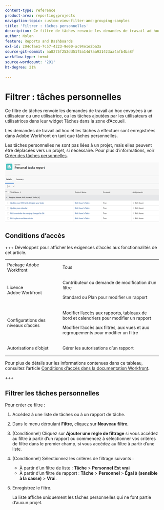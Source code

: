 ```yaml
---
content-type: reference
product-area: reporting;projects
navigation-topic: custom-view-filter-and-grouping-samples
title: 'Filtrer : tâches personnelles'
description: Ce filtre de tâches renvoie les demandes de travail ad hoc envoyées à un utilisateur ou une utilisatrice, ou les tâches ajoutées par les utilisateurs et utilisatrices dans leur zone d’Accueil. Les tâches personnelles ne sont pas liées à un projet, mais elles peuvent être déplacées vers un projet, si nécessaire.
author: Nolan
feature: Reports and Dashboards
exl-id: 204cfae1-7c57-4223-9e00-ac94e1e2ba3a
source-git-commit: aa8275f252dd51f5a14d7aa931423aa4afb4ba8f
workflow-type: tm+mt
source-wordcount: '291'
ht-degree: 21%

---
```


# Filtrer : tâches personnelles

<!--Audited: 10/2024-->

Ce filtre de tâches renvoie les demandes de travail ad hoc envoyées à un utilisateur ou une utilisatrice, ou les tâches ajoutées par les utilisateurs et utilisatrices dans leur widget Tâches dans la zone d’Accueil.

Les demandes de travail ad hoc et les tâches à effectuer sont enregistrées dans Adobe Workfront en tant que tâches personnelles.

Les tâches personnelles ne sont pas liées à un projet, mais elles peuvent être déplacées vers un projet, si nécessaire. Pour plus d’informations, voir [Créer des tâches personnelles](/help/quicksilver/workfront-basics/updating-work-items-and-viewing-updates/create-personal-tasks.md).

![Rapport des tâches personnelles](assets/personal-tasks-report.png)

## Conditions d’accès

+++ Développez pour afficher les exigences d’accès aux fonctionnalités de cet article. 

<table style="table-layout:auto"> 
 <col> 
 <col> 
 <tbody> 
  <tr> 
   <td role="rowheader">Package Adobe Workfront</td> 
   <td> <p>Tous</p> </td> 
  </tr> 
  <tr> 
   <td role="rowheader">Licence Adobe Workfront</td> 
   <td> 
   <p>Contributeur ou demande de modification d’un filtre </p>
   <p>Standard ou Plan pour modifier un rapport</p>
  </tr> 
  <tr> 
   <td role="rowheader">Configurations des niveaux d’accès</td> 
   <td> <p>Modifier l’accès aux rapports, tableaux de bord et calendriers pour modifier un rapport</p> <p>Modifier l’accès aux filtres, aux vues et aux regroupements pour modifier un filtre</p> </td> 
  </tr> 
  <tr> 
   <td role="rowheader">Autorisations d’objet</td> 
   <td> <p>Gérer les autorisations d’un rapport</p>  </td> 
  </tr> 
 </tbody> 
</table>

Pour plus de détails sur les informations contenues dans ce tableau, consultez l’article [Conditions d’accès dans la documentation Workfront](/help/quicksilver/administration-and-setup/add-users/access-levels-and-object-permissions/access-level-requirements-in-documentation.md).

+++

## Filtrer les tâches personnelles

Pour créer ce filtre :

1. Accédez à une liste de tâches ou à un rapport de tâche.
1. Dans le menu déroulant **Filtre**, cliquez sur **Nouveau filtre**.
1. (Conditionnel) Cliquez sur **Ajouter une règle de filtrage** si vous accédez au filtre à partir d’un rapport ou commencez à sélectionner vos critères de filtre dans le premier champ, si vous accédez au filtre à partir d’une liste.
1. (Conditionnel) Sélectionnez les critères de filtrage suivants :

   * À partir d’un filtre de liste : **Tâche** > **Personnel** **Est vrai**
   * À partir d’un filtre de rapport : **Tâche** > **Personnel** > **Égal à (sensible à la casse)** > **Vrai**.
1. Enregistrez le filtre.

   La liste affiche uniquement les tâches personnelles qui ne font partie d’aucun projet.
